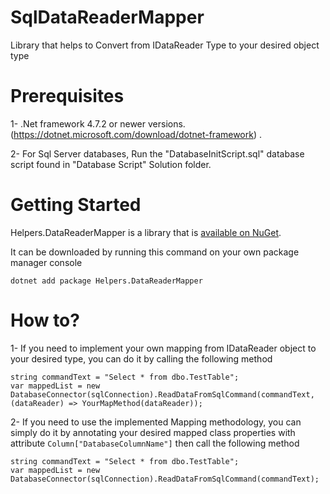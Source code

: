 # SqlDataReaderMapper
Library that helps to Convert from IDataReader Type to your desired object type


# Prerequisites
1- .Net framework 4.7.2 or newer versions. (https://dotnet.microsoft.com/download/dotnet-framework) .

2- For Sql Server databases, Run the "DatabaseInitScript.sql" database script found in "Database Script" Solution folder.


# Getting Started
Helpers.DataReaderMapper is a library that is [available on NuGet](https://www.nuget.org/packages/Helpers.DataReaderMapper/).

It can be downloaded by running this command on your own package manager console
```
dotnet add package Helpers.DataReaderMapper
```


# How to?
1- If you need to implement your own mapping from IDataReader object to your desired type, you can do it by calling the following method
```
string commandText = "Select * from dbo.TestTable";
var mappedList = new DatabaseConnector(sqlConnection).ReadDataFromSqlCommand(commandText, (dataReader) => YourMapMethod(dataReader));
```

2- If you need to use the implemented Mapping methodology, you can simply do it by annotating your desired mapped class properties with attribute ```Column["DatabaseColumnName"]``` then call the following method
```
string commandText = "Select * from dbo.TestTable";
var mappedList = new DatabaseConnector(sqlConnection).ReadDataFromSqlCommand(commandText);
```

